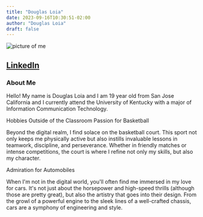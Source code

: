 ```yaml
---
title: "Douglas Loia"
date: 2023-09-16T10:30:51-02:00
author: "Douglas Loia"
draft: false
---
```


![picture of me](https://ibb.co/y6Rvjrt)

## [LinkedIn](https://www.linkedin.com/in/douglas-loia-8005b727a/)

### About Me
Hello! My name is Douglas Loia and I am 19 year old from San Jose California and I currently attend the University of Kentucky with a major of Information Communication Technology.

Hobbies Outside of the Classroom
Passion for Basketball

Beyond the digital realm, I find solace on the basketball court. This sport not only keeps me physically active but also instills invaluable lessons in teamwork, discipline, and perseverance. Whether in friendly matches or intense competitions, the court is where I refine not only my skills, but also my character.

Admiration for Automobiles

When I'm not in the digital world, you'll often find me immersed in my love for cars. It's not just about the horsepower and high-speed thrills (although those are pretty great), but also the artistry that goes into their design. From the growl of a powerful engine to the sleek lines of a well-crafted chassis, cars are a symphony of engineering and style. 
